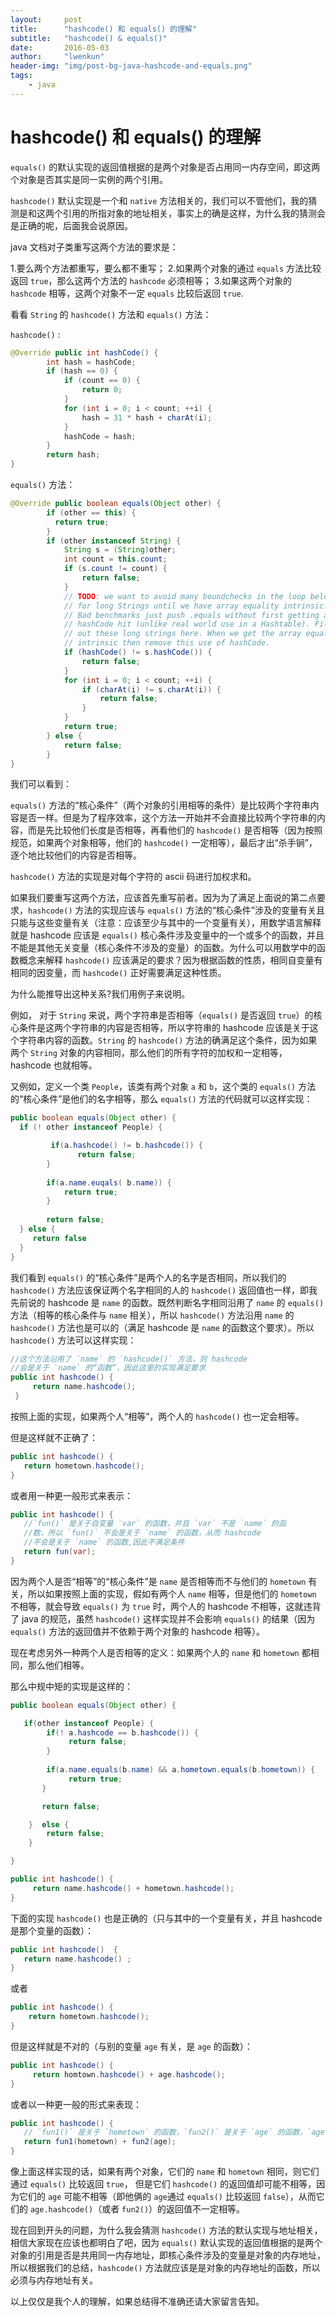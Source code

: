 ```yaml
---
layout:     post
title:      "hashcode() 和 equals() 的理解"
subtitle:   "hashcode() & equals()"
date:       2016-05-03
author:     "lwenkun"
header-img: "img/post-bg-java-hashcode-and-equals.png"
tags:
    - java
---
```

# hashcode() 和 equals() 的理解 #

`equals()` 的默认实现的返回值根据的是两个对象是否占用同一内存空间，即这两个对象是否其实是同一实例的两个引用。

`hashcode()` 默认实现是一个和 `native` 方法相关的，我们可以不管他们，我的猜测是和这两个引用的所指对象的地址相关，事实上的确是这样，为什么我的猜测会是正确的呢，后面我会说原因。

java 文档对子类重写这两个方法的要求是：

1.要么两个方法都重写，要么都不重写；
2.如果两个对象的通过 `equals` 方法比较返回 `true`，那么这两个方法的 `hashcode` 必须相等；
3.如果这两个对象的 `hashcode` 相等，这两个对象不一定 `equals` 比较后返回 `true`.

看看 `String` 的 `hashcode()` 方法和 `equals()` 方法：

`hashcode()` :

```java
@Override public int hashCode() {
        int hash = hashCode;
        if (hash == 0) {
            if (count == 0) {
                return 0;
            }
            for (int i = 0; i < count; ++i) {
                hash = 31 * hash + charAt(i);
            }
            hashCode = hash;
        }
        return hash;
}
```

`equals()` 方法：

```java
@Override public boolean equals(Object other) {
        if (other == this) {
          return true;
        }
        if (other instanceof String) {
            String s = (String)other;
            int count = this.count;
            if (s.count != count) {
                return false;
            }
            // TODO: we want to avoid many boundchecks in the loop below
            // for long Strings until we have array equality intrinsic.
            // Bad benchmarks just push .equals without first getting a
            // hashCode hit (unlike real world use in a Hashtable). Filter
            // out these long strings here. When we get the array equality
            // intrinsic then remove this use of hashCode.
            if (hashCode() != s.hashCode()) {
                return false;
            }
            for (int i = 0; i < count; ++i) {
                if (charAt(i) != s.charAt(i)) {
                    return false;
                }
            }
            return true;
        } else {
            return false;
        }
}
```

我们可以看到：

`equals()` 方法的“核心条件”（两个对象的引用相等的条件）是比较两个字符串内容是否一样。但是为了程序效率，这个方法一开始并不会直接比较两个字符串的内容，而是先比较他们长度是否相等，再看他们的 `hashcode()` 是否相等（因为按照规范，如果两个对象相等，他们的 `hashcode()` 一定相等），最后才出“杀手锏”，逐个地比较他们的内容是否相等。

`hashcode()` 方法的实现是对每个字符的 ascii 码进行加权求和。

如果我们要重写这两个方法，应该首先重写前者。因为为了满足上面说的第二点要求，`hashcode()` 方法的实现应该与 `equals()` 方法的“核心条件”涉及的变量有关且只能与这些变量有关（注意：应该至少与其中的一个变量有关），用数学语言解释就是 hashcode 应该是 `equals()` 核心条件涉及变量中的一个或多个的函数，并且不能是其他无关变量（核心条件不涉及的变量）的函数。为什么可以用数学中的函数概念来解释 `hashcode()` 应该满足的要求？因为根据函数的性质，相同自变量有相同的因变量，而 `hashcode()` 正好需要满足这种性质。

为什么能推导出这种关系?我们用例子来说明。

例如， 对于 `String` 来说，两个字符串是否相等（`equals()` 是否返回 `true`）的核心条件是这两个字符串的内容是否相等，所以字符串的 hashcode 应该是关于这个字符串内容的函数。`String` 的 `hashcode()` 方法的确满足这个条件，因为如果两个 `String` 对象的内容相同，那么他们的所有字符的加权和一定相等，hashcode 也就相等。

又例如，定义一个类 `People`，该类有两个对象 `a` 和 `b`，这个类的 `equals()` 方法的“核心条件”是他们的名字相等，那么 `equals()` 方法的代码就可以这样实现：

```java
public boolean equals(Object other) {
  if (! other instanceof People) {

         if(a.hashcode() != b.hashcode()) {
               return false;
        }
    
        if(a.name.euqals( b.name)) {
            return true;
        }  
       
        return false;
  } else {
     return false
  }
}
```

我们看到 `equals()` 的“核心条件”是两个人的名字是否相同，所以我们的 `hashcode()` 方法应该保证两个名字相同的人的 `hashcode()` 返回值也一样，即我先前说的 hashcode 是 `name` 的函数。既然判断名字相同沿用了 `name` 的 `equals()` 方法（相等的核心条件与 `name` 相关），所以 `hashcode()` 方法沿用 `name` 的 `hashcode()` 方法也是可以的（满足 hashcode 是 `name` 的函数这个要求）。所以 `hashcode()` 方法可以这样实现：

```java
//这个方法沿用了 `name` 的 `hashcode()` 方法，则 hashcode
//会是关于 `name` 的“函数”，因此这里的实现满足要求
public int hashcode() {
     return name.hashcode();
 }
```

按照上面的实现，如果两个人“相等”，两个人的 `hashcode()` 也一定会相等。

但是这样就不正确了：

```java
public int hashcode() {
   return hometown.hashcode();
} 
```

 或者用一种更一般形式来表示：

```java
public int hashcode() {
   //`fun()` 是关于自变量 `var` 的函数，并且 `var` 不是 `name` 的函
   //数，所以 `fun()` 不会是关于 `name` 的函数，从而 hashcode
   //不会是关于 `name` 的函数,因此不满足条件
   return fun(var);
} 
```

因为两个人是否“相等”的“核心条件”是 `name` 是否相等而不与他们的 `hometown` 有关，所以如果按照上面的实现，假如有两个人 `name` 相等，但是他们的 `hometown` 不相等，就会导致 `equals()` 为 `true` 时，两个人的 hashcode 不相等，这就违背了 java 的规范，虽然 `hashcode()` 这样实现并不会影响 `equals()` 的结果（因为 `equals()` 方法的返回值并不依赖于两个对象的 hashcode 相等）。

现在考虑另外一种两个人是否相等的定义：如果两个人的 `name` 和 `hometown` 都相同，那么他们相等。

那么中规中矩的实现是这样的：

```java
public boolean equals(Object other) {

   if(other instanceof People) {
        if(! a.hashcode == b.hashcode()) {
             return false;
        }
        
        if(a.name.equals(b.name) && a.hometown.equals(b.hometown)) {
             return true;
       }

       return false;

    }  else {
        return false;
    }

}

public int hashcode() {
     return name.hashcode() + hometown.hashcode();
}
```

下面的实现 `hashcode()` 也是正确的（只与其中的一个变量有关，并且 hashcode 是那个变量的函数）：

```java
public int hashcode()  {
   return name.hashcode() ;
}
```

或者

```java
public int hashcode() {
    return hometown.hashcode(); 
}
```

但是这样就是不对的（与别的变量 `age` 有关，是 `age` 的函数）：

```java
public int hashcode() {
     return homtown.hashcode() + age.hashcode();
}
```

或者以一种更一般的形式来表现：

```java
public int hashcode() {
   // `fun1()` 是关于 `hometown` 的函数，`fun2()` 是关于 `age` 的函数，`age` 不是关于 `name` 的函数
   return fun1(hometown) + fun2(age);
}
```

像上面这样实现的话，如果有两个对象，它们的 `name` 和 `hometown` 相同，则它们通过 `equals()` 比较返回 `true`， 但是它们 `hashcode()` 的返回值却可能不相等，因为它们的 `age` 可能不相等（即他俩的 `age`通过 `equals()` 比较返回 `false`），从而它们的 `age.hashcode()`（或者 `fun2()`）的返回值不一定相等。

现在回到开头的问题，为什么我会猜测 `hashcode()` 方法的默认实现与地址相关，相信大家现在应该也都明白了吧，因为 `equals()` 默认实现的返回值根据的是两个对象的引用是否是共用同一内存地址，即核心条件涉及的变量是对象的内存地址，所以根据我们的总结，`hashcode()` 方法就应该是是对象的内存地址的函数，所以必须与内存地址有关。

以上仅仅是我个人的理解，如果总结得不准确还请大家留言告知。
